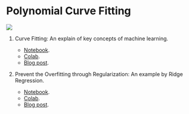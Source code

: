 # Polynomial Curve Fitting
[<img src="https://img.shields.io/badge/author-rlrocha-orange?style=flat-square"/>](https://github.com/rlrocha)

1. Curve Fitting: An explain of key concepts of machine learning.
    * [Notebook](notebooks/regression.ipynb).
    * [Colab](https://colab.research.google.com/drive/1ava7PBC6BDYWIoUNyOUXthYzyB6yH-Dc?usp=sharing).
    * [Blog post](https://medium.com/@rlrocha/curve-fitting-13feb098951d).

2. Prevent the Overfitting through Regularization: An example by Ridge Regression.
    * [Notebook](notebooks/ridgeRegression.ipynb).
    * [Colab](https://colab.research.google.com/drive/1y3sYbvX1VL6xF68ensMDrLPtFSsxrjMd?usp=sharing).
    * [Blog post](https://medium.com/@rlrocha/prevent-the-overfitting-through-regularization-c50e3b490964).

<!-- Teste [Link](https://medium.com/@rlrocha/curve-fitting-13feb098951d) -->